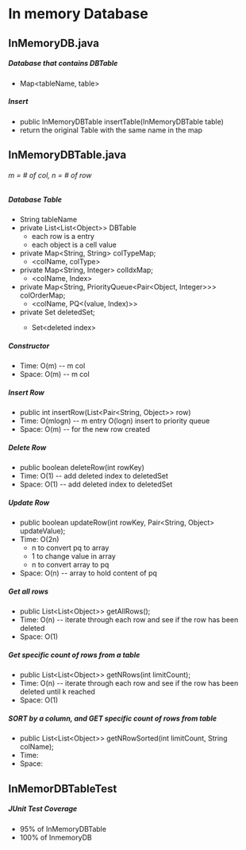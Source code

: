 # In memory Database

## InMemoryDB.java
##### Database that contains DBTable
- Map<tableName, table>
##### Insert
- public InMemoryDBTable insertTable(InMemoryDBTable table)
- return the original Table with the same name in the map

## InMemoryDBTable.java
######  m = # of col, n = # of row
##### Database Table
- String tableName
- private List<List\<Object>> DBTable
    - each row is a entry
    - each object is a cell value
- private Map<String, String> colTypeMap;
    - <colName, colType>
- private Map<String, Integer> colIdxMap;
    - <colName, Index>
- private Map<String, PriorityQueue<Pair<Object, Integer>>> colOrderMap;
    - <colName, PQ<(value, Index)>>
- private Set<Integer> deletedSet;
    - Set\<deleted index>

##### Constructor
- Time: O(m) -- m col
- Space: O(m) -- m col 

##### Insert Row
- public int insertRow(List<Pair<String, Object>> row)
- Time: O(mlogn) -- m entry O(logn) insert to priority queue
- Space: O(m) -- for the new row created

##### Delete Row
- public boolean deleteRow(int rowKey)
- Time: O(1) -- add deleted index to deletedSet
- Space: O(1) -- add deleted index to deletedSet

##### Update Row
- public boolean updateRow(int rowKey, Pair<String, Object> updateValue);
- Time: O(2n)
    - n to convert pq to array
    - 1 to change value in array
    - n to convert array to pq
- Space: O(n) -- array to hold content of pq

##### Get all rows
- public List<List\<Object>> getAllRows();
- Time: O(n) -- iterate through each row and see if the row has been deleted
- Space: O(1)

##### Get specific count of rows from a table
- public List<List\<Object>> getNRows(int limitCount);
- Time: O(n) -- iterate through each row and see if the row has been deleted until k reached
- Space: O(1)

##### SORT by a column, and GET specific count of rows from table
- public List<List\<Object>> getNRowSorted(int limitCount, String colName);
- Time: 
- Space: 

## InMemorDBTableTest
##### JUnit Test Coverage
- 95% of InMemoryDBTable 
- 100% of InmemoryDB



